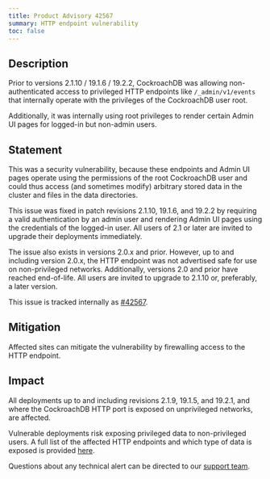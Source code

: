 ```yaml
---
title: Product Advisory 42567
summary: HTTP endpoint vulnerability
toc: false
---
```


## Description

Prior to versions 2.1.10 / 19.1.6 / 19.2.2, CockroachDB was allowing
non-authenticated access to privileged HTTP endpoints like
`/_admin/v1/events` that internally operate with the privileges of the
CockroachDB user root.

Additionally, it was internally using root privileges to render
certain Admin UI pages for logged-in but non-admin users.

## Statement

This was a security vulnerability, because these endpoints and Admin
UI pages operate using the permissions of the root CockroachDB user
and could thus access (and sometimes modify) arbitrary stored data in
the cluster and files in the data directories.

This issue was fixed in patch revisions 2.1.10, 19.1.6, and 19.2.2 by
requiring a valid authentication by an admin user and rendering Admin
UI pages using the credentials of the logged-in user. All users of 2.1
or later are invited to upgrade their deployments immediately.

The issue also exists in versions 2.0.x and prior. However, up to and
including version 2.0.x, the HTTP endpoint was not advertised safe for
use on non-privileged networks. Additionally, versions 2.0 and prior
have reached end-of-life. All users are invited to upgrade to 2.1.10
or, preferably, a later version.

This issue is tracked internally as
[#42567](https://github.com/cockroachdb/cockroach/issues/42567).

## Mitigation

Affected sites can mitigate the vulnerability by firewalling access to
the HTTP endpoint.

## Impact

All deployments up to and including revisions 2.1.9, 19.1.5, and
19.2.1, and where the CockroachDB HTTP port is exposed on unprivileged
networks, are affected.

Vulnerable deployments risk exposing privileged data to non-privileged
users. A full list of the affected HTTP endpoints and which type of
data is exposed is provided
[here](../releases/v19.2.2.html#security-updates).

Questions about any technical alert can be directed to our [support
team](https://support.cockroachlabs.com/).
